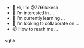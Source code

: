 - 👋 Hi, I’m @7766lokesh
- 👀 I’m interested in ...
- 🌱 I’m currently learning ...
- 💞️ I’m looking to collaborate on ...
- 📫 How to reach me ...

<!---
7766lokesh/7766lokesh is a ✨ special ✨ repository because its `README.md` (this file) appears on your GitHub profile.
You can click the Preview link to take a look at your changes.
--->vghh
